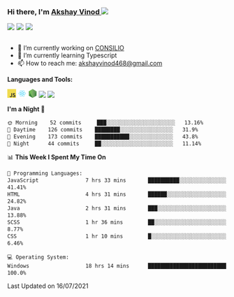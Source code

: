 ### Hi there, I'm [Akshay Vinod ](https://akshayvinod.live)<img src="https://media.giphy.com/media/hvRJCLFzcasrR4ia7z/giphy.gif" width="25px"></a>
<a href="https://www.linkedin.com/in/akshay-vinod/">
  <img align="left"  width="21px" src="https://img.icons8.com/fluent/48/000000/linkedin.png"/>
</a>
<a href="https://twitter.com/_akshay_vinod">
  <img align="left"  width="21px" src="https://img.icons8.com/fluent/48/000000/twitter.png"/>
</a>
<a href="https://discord.gg/bQYHPV93MD">
  <img align="left" width="21px" src="https://img.icons8.com/fluent/48/000000/discord-new-logo.png" />
</a>

<br />
<br />

- 🔭 I’m currently working on [CONSILIO](https://akshay-vinod.github.io/CONSILIO/)<!-- <img align="center" width="20" src="https://i.ibb.co/Wxsn61G/logo.png" /> -->
- 🌱 I’m currently learning Typescript
- 📫 How to reach me: akshayvinod468@gmail.com


**Languages and Tools:**  

<code><img height="20" src="https://raw.githubusercontent.com/github/explore/80688e429a7d4ef2fca1e82350fe8e3517d3494d/topics/javascript/javascript.png"></code>
<code><img height="20" src="https://raw.githubusercontent.com/github/explore/80688e429a7d4ef2fca1e82350fe8e3517d3494d/topics/react/react.png"></code>
<code><img height="20" src="https://raw.githubusercontent.com/github/explore/80688e429a7d4ef2fca1e82350fe8e3517d3494d/topics/nodejs/nodejs.png"></code>
<code><img height="20" src="https://img.icons8.com/color/48/000000/figma.png"/></code>
<code><img height="20" src="https://img.icons8.com/color/50/000000/python.png"/></code>

<!--START_SECTION:waka-->
**I'm a Night 🦉** 

```text
🌞 Morning    52 commits     ███░░░░░░░░░░░░░░░░░░░░░░   13.16% 
🌆 Daytime    126 commits    ████████░░░░░░░░░░░░░░░░░   31.9% 
🌃 Evening    173 commits    ███████████░░░░░░░░░░░░░░   43.8% 
🌙 Night      44 commits     ██░░░░░░░░░░░░░░░░░░░░░░░   11.14%

```


📊 **This Week I Spent My Time On** 

```text
💬 Programming Languages: 
JavaScript               7 hrs 33 mins       ██████████░░░░░░░░░░░░░░░   41.41% 
HTML                     4 hrs 31 mins       ██████░░░░░░░░░░░░░░░░░░░   24.82% 
Java                     2 hrs 31 mins       ███░░░░░░░░░░░░░░░░░░░░░░   13.88% 
SCSS                     1 hr 36 mins        ██░░░░░░░░░░░░░░░░░░░░░░░   8.77% 
CSS                      1 hr 10 mins        █░░░░░░░░░░░░░░░░░░░░░░░░   6.46%

💻 Operating System: 
Windows                  18 hrs 14 mins      █████████████████████████   100.0%

```


 Last Updated on 16/07/2021
<!--END_SECTION:waka-->
